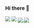 ### Hi there 👋

<picture>
<source 
  srcset="https://github-readme-stats.vercel.app/api?username=matheusgiove&show_icons=true&theme=transparent"
  media="(prefers-color-scheme: dark)"
/>
<img src="https://github-readme-stats.vercel.app/api?username=anuraghazra&show_icons=true" 
/>
</picture>
<picture>
<source 
  srcset="https://github-readme-stats.vercel.app/api/top-langs/?username=matheusgiove&layout=compact&theme=transparent"
/>
<img src="https://github.com/anuraghazra/github-readme-stats"
/>
</picture>

<a href="https://github.com/anuraghazra/github-readme-stats">
  <img align="center" src="https://github-readme-stats.vercel.app/api/pin/?username=anuraghazra&repo=github-readme-stats" />
</a>
<a href="https://github.com/anuraghazra/convoychat">
  <img align="center" src="https://github-readme-stats.vercel.app/api/pin/?username=anuraghazra&repo=convoychat" />
</a>
